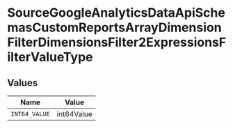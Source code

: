 # SourceGoogleAnalyticsDataApiSchemasCustomReportsArrayDimensionFilterDimensionsFilter2ExpressionsFilterValueType


## Values

| Name          | Value         |
| ------------- | ------------- |
| `INT64_VALUE` | int64Value    |